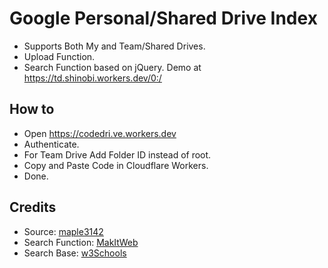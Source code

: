 # Google Personal/Shared Drive Index

* Supports Both My and Team/Shared Drives.
* Upload Function.
* Search Function based on jQuery.
Demo at https://td.shinobi.workers.dev/0:/

## How to
* Open https://codedri.ve.workers.dev
* Authenticate.
* For Team Drive Add Folder ID instead of root.
* Copy and Paste Code in Cloudflare Workers.
* Done.
## Credits
* Source: [maple3142](https://github.com/maple3142/GDIndex)
* Search Function: [MakItWeb](https://makitweb.com/jquery-search-text-in-the-element-with-contains-selector/)
* Search Base: [w3Schools](https://www.w3schools.com/howto/tryit.asp?filename=tryhow_js_filter_list)

